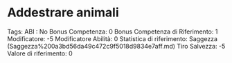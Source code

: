 # Addestrare animali

Tags: ABI
: No
Bonus Competenza: 0
Bonus Competenza di Riferimento: 1
Modificatore: -5
Modificatore  Abilità: 0
Statistica di riferimento: Saggezza (Saggezza%200a3bd56da49c472c9f5018d9834e7aff.md)
Tiro Salvezza: -5
Valore di riferimento: 0